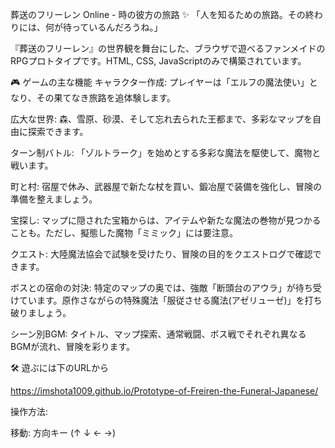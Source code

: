 葬送のフリーレン Online - 時の彼方の旅路 ✨
「人を知るための旅路。その終わりには、何が待っているんだろうね。」

『葬送のフリーレン』の世界観を舞台にした、ブラウザで遊べるファンメイドのRPGプロトタイプです。HTML, CSS, JavaScriptのみで構築されています。

🎮 ゲームの主な機能
キャラクター作成: プレイヤーは「エルフの魔法使い」となり、その果てなき旅路を追体験します。

広大な世界: 森、雪原、砂漠、そして忘れ去られた王都まで、多彩なマップを自由に探索できます。

ターン制バトル: 「ゾルトラーク」を始めとする多彩な魔法を駆使して、魔物と戦います。

町と村: 宿屋で休み、武器屋で新たな杖を買い、鍛冶屋で装備を強化し、冒険の準備を整えましょう。

宝探し: マップに隠された宝箱からは、アイテムや新たな魔法の巻物が見つかることも。ただし、擬態した魔物「ミミック」には要注意。

クエスト: 大陸魔法協会で試験を受けたり、冒険の目的をクエストログで確認できます。

ボスとの宿命の対決: 特定のマップの奥では、強敵「断頭台のアウラ」が待ち受けています。原作さながらの特殊魔法「服従させる魔法(アゼリューゼ)」を打ち破りましょう。

シーン別BGM: タイトル、マップ探索、通常戦闘、ボス戦でそれぞれ異なるBGMが流れ、冒険を彩ります。

🛠️ 遊ぶには下のURLから

https://imshota1009.github.io/Prototype-of-Freiren-the-Funeral-Japanese/

操作方法:

移動: 方向キー (↑ ↓ ← →)
